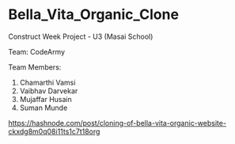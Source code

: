 # Bella_Vita_Organic_Clone
Construct Week Project - U3 (Masai School) 

Team: CodeArmy 

Team Members: 
  1. Chamarthi Vamsi
  2. Vaibhav Darvekar
  3. Mujaffar Husain
  4. Suman Munde

https://hashnode.com/post/cloning-of-bella-vita-organic-website-ckxdg8m0q08i11ts1c7t18org
